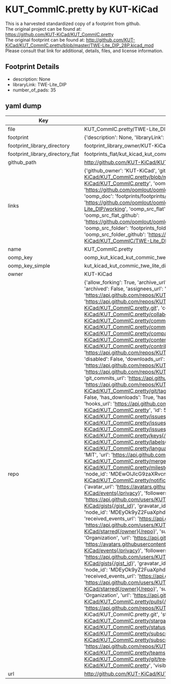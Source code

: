 # KUT_CommIC.pretty by KUT-KiCad  
This is a harvested standardized copy of a footprint from github.  
The original project can be found at:  
https://github.com/KUT-KiCad/KUT_CommIC.pretty  
The original footprint can be found at:
http://github.com/KUT-KiCad/KUT_CommIC.pretty/blob/master/TWE-Lite_DIP_28P.kicad_mod
Please consult that link for additional, details, files, and license information.  
## Footprint Details
* description: None  
* libraryLink: TWE-Lite_DIP  
* number_of_pads: 35  
## yaml dump  
| Key | Value |  
| --- | --- |  
| file | KUT_CommIC.pretty/TWE-Lite_DIP.kicad_mod |  
| footprint | {'description': None, 'libraryLink': 'TWE-Lite_DIP', 'number_of_pads': 35} |  
| footprint_library_directory | footprint_library_owner/KUT-KiCad_KUT_CommIC.pretty |  
| footprint_library_directory_flat | footprints_flat/kut_kicad_kut_commic_twe_lite_dip/working |  
| github_path | http://github.com/KUT-KiCad/KUT_CommIC.pretty/blob/master/TWE-Lite_DIP.kicad_mod |  
| links | {'github_owner': 'KUT-KiCad', 'github_repo_name': 'KUT_CommIC.pretty', 'github_src': 'http://github.com/KUT-KiCad/KUT_CommIC.pretty/blob/master/TWE-Lite_DIP_28P.kicad_mod', 'github_src_repo': 'https://github.com/KUT-KiCad/KUT_CommIC.pretty', 'oomp_bot': 'footprints/kut_kicad_kut_commic_twe_lite_dip/working', 'oomp_bot_github': 'https://github.com/oomlout/oomlout_oomp_footprint_bot/tree/main/footprints/kut_kicad_kut_commic_twe_lite_dip/working', 'oomp_doc': 'footprints/footprints/KUT-KiCad/KUT_CommIC/TWE-Lite_DIP/working/', 'oomp_doc_github': 'https://github.com/oomlout/oomlout_oomp_footprint_doc/tree/main/footprints/footprints/KUT-KiCad/KUT_CommIC/TWE-Lite_DIP/working', 'oomp_src_flat': 'footprints_flat/footprints_flat/kut_kicad_kut_commic_twe_lite_dip/working', 'oomp_src_flat_github': 'https://github.com/oomlout/oomlout_oomp_footprint_src/tree/main/footprints_flat/kut_kicad_kut_commic_twe_lite_dip/working', 'oomp_src_folder': 'footprints_folder/footprints_folder/KUT-KiCad/KUT_CommIC/TWE-Lite_DIP/working', 'oomp_src_folder_github': 'https://github.com/oomlout/oomlout_oomp_footprint_src/tree/main/footprints_folder/KUT-KiCad/KUT_CommIC/TWE-Lite_DIP/working'} |  
| name | KUT_CommIC.pretty |  
| oomp_key | oomp_kut_kicad_kut_commic_twe_lite_dip |  
| oomp_key_simple | kut_kicad_kut_commic_twe_lite_dip |  
| owner | KUT-KiCad |  
| repo | {'allow_forking': True, 'archive_url': 'https://api.github.com/repos/KUT-KiCad/KUT_CommIC.pretty/{archive_format}{/ref}', 'archived': False, 'assignees_url': 'https://api.github.com/repos/KUT-KiCad/KUT_CommIC.pretty/assignees{/user}', 'blobs_url': 'https://api.github.com/repos/KUT-KiCad/KUT_CommIC.pretty/git/blobs{/sha}', 'branches_url': 'https://api.github.com/repos/KUT-KiCad/KUT_CommIC.pretty/branches{/branch}', 'clone_url': 'https://github.com/KUT-KiCad/KUT_CommIC.pretty.git', 'collaborators_url': 'https://api.github.com/repos/KUT-KiCad/KUT_CommIC.pretty/collaborators{/collaborator}', 'comments_url': 'https://api.github.com/repos/KUT-KiCad/KUT_CommIC.pretty/comments{/number}', 'commits_url': 'https://api.github.com/repos/KUT-KiCad/KUT_CommIC.pretty/commits{/sha}', 'compare_url': 'https://api.github.com/repos/KUT-KiCad/KUT_CommIC.pretty/compare/{base}...{head}', 'contents_url': 'https://api.github.com/repos/KUT-KiCad/KUT_CommIC.pretty/contents/{+path}', 'contributors_url': 'https://api.github.com/repos/KUT-KiCad/KUT_CommIC.pretty/contributors', 'created_at': '2016-05-29T17:41:47Z', 'default_branch': 'master', 'deployments_url': 'https://api.github.com/repos/KUT-KiCad/KUT_CommIC.pretty/deployments', 'description': 'KiCad Communication IC library', 'disabled': False, 'downloads_url': 'https://api.github.com/repos/KUT-KiCad/KUT_CommIC.pretty/downloads', 'events_url': 'https://api.github.com/repos/KUT-KiCad/KUT_CommIC.pretty/events', 'fork': False, 'forks': 1, 'forks_count': 1, 'forks_url': 'https://api.github.com/repos/KUT-KiCad/KUT_CommIC.pretty/forks', 'full_name': 'KUT-KiCad/KUT_CommIC.pretty', 'git_commits_url': 'https://api.github.com/repos/KUT-KiCad/KUT_CommIC.pretty/git/commits{/sha}', 'git_refs_url': 'https://api.github.com/repos/KUT-KiCad/KUT_CommIC.pretty/git/refs{/sha}', 'git_tags_url': 'https://api.github.com/repos/KUT-KiCad/KUT_CommIC.pretty/git/tags{/sha}', 'git_url': 'git://github.com/KUT-KiCad/KUT_CommIC.pretty.git', 'has_discussions': False, 'has_downloads': True, 'has_issues': True, 'has_pages': False, 'has_projects': True, 'has_wiki': True, 'homepage': None, 'hooks_url': 'https://api.github.com/repos/KUT-KiCad/KUT_CommIC.pretty/hooks', 'html_url': 'https://github.com/KUT-KiCad/KUT_CommIC.pretty', 'id': 59956055, 'is_template': False, 'issue_comment_url': 'https://api.github.com/repos/KUT-KiCad/KUT_CommIC.pretty/issues/comments{/number}', 'issue_events_url': 'https://api.github.com/repos/KUT-KiCad/KUT_CommIC.pretty/issues/events{/number}', 'issues_url': 'https://api.github.com/repos/KUT-KiCad/KUT_CommIC.pretty/issues{/number}', 'keys_url': 'https://api.github.com/repos/KUT-KiCad/KUT_CommIC.pretty/keys{/key_id}', 'labels_url': 'https://api.github.com/repos/KUT-KiCad/KUT_CommIC.pretty/labels{/name}', 'language': None, 'languages_url': 'https://api.github.com/repos/KUT-KiCad/KUT_CommIC.pretty/languages', 'license': {'key': 'mit', 'name': 'MIT License', 'node_id': 'MDc6TGljZW5zZTEz', 'spdx_id': 'MIT', 'url': 'https://api.github.com/licenses/mit'}, 'merges_url': 'https://api.github.com/repos/KUT-KiCad/KUT_CommIC.pretty/merges', 'milestones_url': 'https://api.github.com/repos/KUT-KiCad/KUT_CommIC.pretty/milestones{/number}', 'mirror_url': None, 'name': 'KUT_CommIC.pretty', 'network_count': 1, 'node_id': 'MDEwOlJlcG9zaXRvcnk1OTk1NjA1NQ==', 'notifications_url': 'https://api.github.com/repos/KUT-KiCad/KUT_CommIC.pretty/notifications{?since,all,participating}', 'open_issues': 0, 'open_issues_count': 0, 'organization': {'avatar_url': 'https://avatars.githubusercontent.com/u/19647057?v=4', 'events_url': 'https://api.github.com/users/KUT-KiCad/events{/privacy}', 'followers_url': 'https://api.github.com/users/KUT-KiCad/followers', 'following_url': 'https://api.github.com/users/KUT-KiCad/following{/other_user}', 'gists_url': 'https://api.github.com/users/KUT-KiCad/gists{/gist_id}', 'gravatar_id': '', 'html_url': 'https://github.com/KUT-KiCad', 'id': 19647057, 'login': 'KUT-KiCad', 'node_id': 'MDEyOk9yZ2FuaXphdGlvbjE5NjQ3MDU3', 'organizations_url': 'https://api.github.com/users/KUT-KiCad/orgs', 'received_events_url': 'https://api.github.com/users/KUT-KiCad/received_events', 'repos_url': 'https://api.github.com/users/KUT-KiCad/repos', 'site_admin': False, 'starred_url': 'https://api.github.com/users/KUT-KiCad/starred{/owner}{/repo}', 'subscriptions_url': 'https://api.github.com/users/KUT-KiCad/subscriptions', 'type': 'Organization', 'url': 'https://api.github.com/users/KUT-KiCad'}, 'owner': {'avatar_url': 'https://avatars.githubusercontent.com/u/19647057?v=4', 'events_url': 'https://api.github.com/users/KUT-KiCad/events{/privacy}', 'followers_url': 'https://api.github.com/users/KUT-KiCad/followers', 'following_url': 'https://api.github.com/users/KUT-KiCad/following{/other_user}', 'gists_url': 'https://api.github.com/users/KUT-KiCad/gists{/gist_id}', 'gravatar_id': '', 'html_url': 'https://github.com/KUT-KiCad', 'id': 19647057, 'login': 'KUT-KiCad', 'node_id': 'MDEyOk9yZ2FuaXphdGlvbjE5NjQ3MDU3', 'organizations_url': 'https://api.github.com/users/KUT-KiCad/orgs', 'received_events_url': 'https://api.github.com/users/KUT-KiCad/received_events', 'repos_url': 'https://api.github.com/users/KUT-KiCad/repos', 'site_admin': False, 'starred_url': 'https://api.github.com/users/KUT-KiCad/starred{/owner}{/repo}', 'subscriptions_url': 'https://api.github.com/users/KUT-KiCad/subscriptions', 'type': 'Organization', 'url': 'https://api.github.com/users/KUT-KiCad'}, 'private': False, 'pulls_url': 'https://api.github.com/repos/KUT-KiCad/KUT_CommIC.pretty/pulls{/number}', 'pushed_at': '2018-02-08T15:30:09Z', 'releases_url': 'https://api.github.com/repos/KUT-KiCad/KUT_CommIC.pretty/releases{/id}', 'size': 3, 'ssh_url': 'git@github.com:KUT-KiCad/KUT_CommIC.pretty.git', 'stargazers_count': 0, 'stargazers_url': 'https://api.github.com/repos/KUT-KiCad/KUT_CommIC.pretty/stargazers', 'statuses_url': 'https://api.github.com/repos/KUT-KiCad/KUT_CommIC.pretty/statuses/{sha}', 'subscribers_count': 8, 'subscribers_url': 'https://api.github.com/repos/KUT-KiCad/KUT_CommIC.pretty/subscribers', 'subscription_url': 'https://api.github.com/repos/KUT-KiCad/KUT_CommIC.pretty/subscription', 'svn_url': 'https://github.com/KUT-KiCad/KUT_CommIC.pretty', 'tags_url': 'https://api.github.com/repos/KUT-KiCad/KUT_CommIC.pretty/tags', 'teams_url': 'https://api.github.com/repos/KUT-KiCad/KUT_CommIC.pretty/teams', 'temp_clone_token': None, 'topics': [], 'trees_url': 'https://api.github.com/repos/KUT-KiCad/KUT_CommIC.pretty/git/trees{/sha}', 'updated_at': '2017-03-10T06:51:09Z', 'url': 'https://api.github.com/repos/KUT-KiCad/KUT_CommIC.pretty', 'visibility': 'public', 'watchers': 0, 'watchers_count': 0, 'web_commit_signoff_required': False} |  
| url | http://github.com/KUT-KiCad/KUT_CommIC.pretty |  

